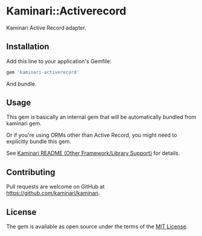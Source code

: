 # Kaminari::Activerecord

Kaminari Active Record adapter.

## Installation

Add this line to your application's Gemfile:

```ruby
gem 'kaminari-activerecord'
```

And bundle.

## Usage

This gem is basically an internal gem that will be automatically bundled from kaminari gem.

Or if you're using ORMs other than Active Record, you might need to explicitly bundle this gem.

See [Kaminari README (Other Framework/Library Support)](https://github.com/kaminari/kaminari/blob/master/README.md#other-frameworklibrary-support) for details.

## Contributing

Pull requests are welcome on GitHub at https://github.com/kaminari/kaminari.

## License

The gem is available as open source under the terms of the [MIT License](http://opensource.org/licenses/MIT).
